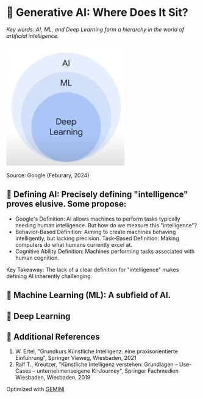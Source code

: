 # 🥶 Generative AI: Where Does It Sit?

_Key words: AI, ML, and Deep Learning form a hierarchy in the world of artificial intelligence._

![AI context](./images/context-ai.png)

Source: Google (Feburary, 2024)

## 🤖 Defining AI: Precisely defining "intelligence" proves elusive. Some propose:

- Google's Definition: AI allows machines to perform tasks typically needing human intelligence. But how do we measure this "intelligence"?
- Behavior-Based Definition: Aiming to create machines behaving intelligently, but lacking precision.
  Task-Based Definition: Making computers do what humans currently excel at.
- Cognitive Ability Definition: Machines performing tasks associated with human cognition.

Key Takeaway: The lack of a clear definition for "intelligence" makes defining AI inherently challenging.

## 🧻 Machine Learning (ML): A subfield of AI.

## 🦌 Deep Learning

## 🦫 Additional References

1. W. Ertel, "Grundkurs Künstliche Intelligenz: eine praxisorientierte Einführung", Springer Vieweg, Wiesbaden, 2021
2. Ralf T., Kreutzer, "Künstliche Intelligenz verstehen: Grundlagen – Use-Cases – unternehmenseigene KI-Journey", Springer Fachmedien Wiesbaden, Wiesbaden, 2019

Optimized with [GEMINI](https://gemini.google.com/app)
